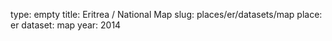 type: empty
title: Eritrea / National Map
slug: places/er/datasets/map
place: er
dataset: map
year: 2014

